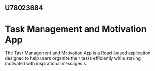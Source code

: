 ## U78023684
# Task Management and Motivation App
The Task Management and Motivation App is a React-based application designed to help users organize their tasks efficiently while staying motivated with inspirational messages.s
